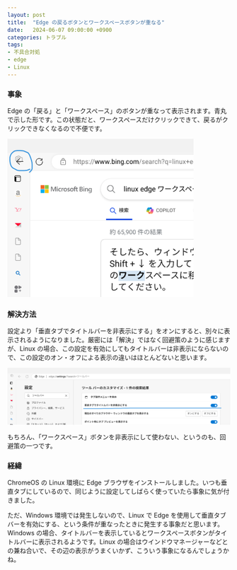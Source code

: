 ```yaml
---
layout: post
title:  "Edge の戻るボタンとワークスペースボタンが重なる"
date:   2024-06-07 09:00:00 +0900
categories: トラブル
tags:
- 不具合対処
- edge
- Linux
---
```

### 事象
Edge の「戻る」と「ワークスペース」のボタンが重なって表示されます。青丸で示した形です。この状態だと、ワークスペースだけクリックできて、戻るがクリックできなくなるので不便です。

![ng][img1]


### 解決方法
設定より「垂直タブでタイトルバーを非表示にする」をオンにすると、別々に表示されるようになりました。厳密には「解決」ではなく回避策のように感じますが、Linux の場合、この設定を有効にしてもタイトルバーは非表示にならないので、この設定のオン・オフによる表示の違いはほとんどないと思います。


![workaround][img2]


もちろん、「ワークスペース」ボタンを非表示にして使わない、というのも、回避策の一つです。


### 経緯
ChromeOS の Linux 環境に Edge ブラウザをインストールしました。いつも垂直タブにしているので、同じように設定してしばらく使っていたら事象に気が付きました。

ただ、Windows 環境では発生しないので、Linux で Edge を使用して垂直タブバーを有効にする、という条件が重なったときに発生する事象だと思います。Windows の場合、タイトルバーを表示しているとワークスペースボタンがタイトルバーに表示されるようです。Linux の場合はウインドウマネージャーなどとの兼ね合いで、その辺の表示がうまくいかず、こういう事象になるんでしょうかね。




[img1]:/assets/images/2024/06/Screenshot20240606095225.png
[img2]:/assets/images/2024/06/Screenshot20240606100322.png
